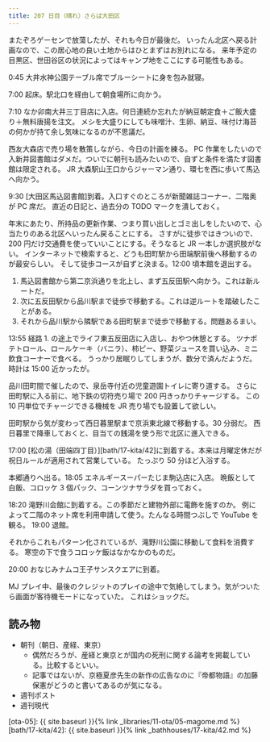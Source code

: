```yaml
---
title: 207 日目（晴れ）さらば大田区
---
```


またぞろゲーセンで放蕩したが、それも今日が最後だ。
いったん北区へ戻る計画なので、この居心地の良い土地からはひとまずはお別れになる。
来年予定の目黒区、世田谷区の状況によってはキャンプ地をここにする可能性もある。

0:45 大井水神公園テーブル席でブルーシートに身を包み就寝。

7:00 起床。駅北口を経由して朝食場所に向かう。

7:10 なか卯南大井三丁目店に入店。何日連続か忘れたが納豆朝定食＋ご飯大盛り＋無料唐揚を注文。
メシを大盛りにしても味噌汁、生卵、納豆、味付け海苔の何かが持て余し気味になるのが不思議だ。

西友大森店で売り場を散策しながら、今日の計画を練る。
PC 作業をしたいので入新井図書館はダメだ。ついでに朝刊も読みたいので、自ずと条件を満たす図書館は限定される。
JR 大森駅山王口からジャーマン通り、環七を西に歩いて馬込へ向かう。

9:30 [大田区馬込図書館]到着。入口すぐのところが新聞雑誌コーナー、二階奥が PC 席だ。
直近の日記と、過去分の TODO マークを潰しておく。

年末にあたり、所持品の更新作業、つまり買い出しとゴミ出しをしたいので、心当たりのある北区へいったん戻ることにする。
さすがに徒歩ではきついので、200 円だけ交通費を使っていいことにする。そうなると JR 一本しか選択肢がない。
インターネットで検索すると、どうも田町駅から田端駅前後へ移動するのが最安らしい。
そして徒歩コースが自ずと決まる。12:00 頃本館を退出する。

1. 馬込図書館から第二京浜通りを北上し、まず五反田駅へ向かう。これは新ルートだ。
2. 次に五反田駅から品川駅まで徒歩で移動する。これは逆ルートを踏破したことがある。
3. それから品川駅から隣駅である田町駅まで徒歩で移動する。問題あるまい。

13:55 経路 1. の途上でライフ東五反田店に入店し、おやつ休憩とする。
ツナポテトロール、ロールケーキ（バニラ）、柿ピー、野菜ジュースを買い込み、ミニ飲食コーナーで食べる。
うっかり居眠りしてしまうが、数分で済んだようだ。時計は 15:00 近かったが。

品川田町間で催したので、泉岳寺付近の児童遊園トイレに寄り道する。
さらに田町駅に入る前に、地下鉄の切符売り場で 200 円きっかりチャージする。
この 10 円単位でチャージできる機械を JR 売り場でも設置して欲しい。

田町駅から気が変わって西日暮里駅まで京浜東北線で移動する。30 分弱だ。
西日暮里で降車しておくと、目当ての銭湯を使う形で北区に進入できる。

17:00 [松の湯（田端四丁目）][bath/17-kita/42]に到着する。本来は月曜定休だが祝日ルールが適用されて営業している。
たっぷり 50 分ほど入浴する。

本郷通りへ出る。18:05 エネルギースーパーたじま駒込店に入店。
晩飯として白飯、コロッケ 3 個パック、コーンツナサラダを買っておく。

18:20 滝野川会館に到着する。この季節だと建物外部に電飾を施すのか。
例によって二階のネット席を利用申請して使う。たんなる時間つぶしで YouTube を観る。
19:00 退館。

それからこれもパターン化されているが、滝野川公園に移動して食料を消費する。
寒空の下で食うコロッケ飯はなかなかのものだ。

20:00 おなじみナムコ王子サンスクエアに到着。

MJ プレイ中、最後のクレジットのプレイの途中で気絶してしまう。気がついたら画面が客待機モードになっていた。
これはショックだ。

## 読み物

* 朝刊（朝日、産経、東京）
  * 偶然だろうが、産経と東京とが国内の死刑に関する論考を掲載している。比較するといい。
  * 記事ではないが、京極夏彦先生の新作の広告なのに『帝都物語』の加藤保憲がどうのと書いてあるのが気になる。
* 週刊ポスト
* 週刊現代

[ota-05]: {{ site.baseurl }}{% link _libraries/11-ota/05-magome.md %}
[bath/17-kita/42]: {{ site.baseurl }}{% link _bathhouses/17-kita/42.md %}
